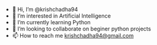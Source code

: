 - 👋 Hi, I’m @krishchadha94
- 👀 I’m interested in Artificial Intelligence
- 🌱 I’m currently learning Python
- 💞️ I’m looking to collaborate on beginer python projects
- 📫 How to reach me krishchadha94@gmail.com

<!---
krishchadha94/krishchadha94 is a ✨ special ✨ repository because its `README.md` (this file) appears on your GitHub profile.
You can click the Preview link to take a look at your changes.
--->
